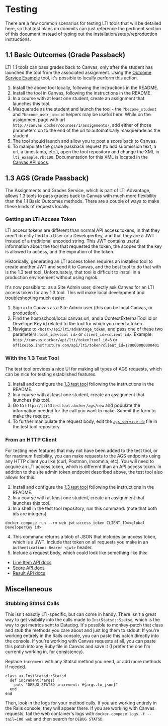 # Testing

There are a few common scenarios for testing LTI tools that will be detailed here, so that test plans on commits can just reference the pertinent section of this document instead of typing out the installation/setup/reproduction instructions.

## 1.1 Basic Outcomes (Grade Passback)

LTI 1.1 tools can pass grades back to Canvas, only after the student has launched the tool from the associated assignment. Using the [Outcome Service Example](./10_example_tools.md#Outcome-Service-Example) tool, it's possible to locally perform this action.

1. Install the above tool locally, following the instructions in the README.
2. Install the tool in Canvas, following the instructions in the README.
3. In a course with at least one student, create an assignment that launches this tool.
4. Masquerade as the student and launch the tool - the `?become_student` and `?become_user_id=:id` helpers may be useful here. While on the assignment page with url `http://canvas.docker/courses/1/assignments/`, add either of those parameters on to the end of the url to automatically masquerade as the student.
5. The tool should launch and allow you to post a score back to Canvas.
6. To manipulate the grade passback request (to add submission text, a url, a timestamp, etc.), open the tool repository and change the XML in `lti_example.rb:100`. Documentation for this XML is located in the [Canvas API docs](https://canvas.instructure.com/doc/api/file.assignment_tools.html#outcomes_service).

## 1.3 AGS (Grade Passback)

The Assignments and Grades Service, which is part of LTI Advantage, allows 1.3 tools to pass grades back to Canvas with much more flexibility than the 1.1 Basic Outcomes methods. There are a couple of ways to make these kinds of requests locally.

### Getting an LTI Access Token

LTI access tokens are different than normal API access tokens, in that they aren't directly tied to a User or a DeveloperKey, and that they are a JWT instead of a traditional encoded string. This JWT contains useful information about the tool that requested the token, the scopes that the key
is allowed to access, and the expiration of the token.

Historically, generating an LTI access token requires an installed tool to create another JWT and send it to Canvas, and the best tool to do that with is the 1.3 test tool. Unfortunately, that tool is difficult to install in a production environment without using ngrok.

It's now possible to, as a Site Admin user, directly ask Canvas for an LTI access token for any 1.3 tool. This will make local development and troubleshooting much easier.

1. Sign in to Canvas as a Site Admin user (this can be local Canvas, or production).
2. Find the host/school/local canvas url, and a ContextExternalTool id or DeveloperKey id related to the tool for which you need a token.
3. Navigate to `<host>/api/lti/advantage_token`, and pass one of these two parameters: `tool_id=<tool id>` or `client_id=<client id>`. Example: `http://canvas.docker/api/lti/token?tool_id=6` or `office365.instructure.com/api/lti/token?client_id=170000000000401`

### With the 1.3 Test Tool

The test tool provides a nice UI for making all types of AGS requests, which can be nice for testing established features.

1. Install and configure the [1.3 test tool](./10_example_tools.md#LTI-1.3-Test-Tool) following the instructions in the README.
2. In a course with at least one student, create an assignment that launches this tool.
3. Go to `http://lti13testtool.docker/ags/new` and populate the information needed for the call you want to make. Submit the form to make the request.
4. To further manipulate the request body, edit the [`ags_service.rb`](https://gerrit.instructure.com/plugins/gitiles/lti-1.3-test-tool/+/refs/heads/master/app/services/ags_service.rb#98) file in the test tool repository.

### From an HTTP Client

For testing new features that may not have been added to the test tool, or for maximum flexibility, you can make requests to the AGS endpoints using any HTTP client you like (curl, Postman, Insomnia, etc). You will need to acquire an LTI access token, which is different than an API access token. In addition to the site admin token endpoint described above, the test tool also allows for this.

1. Install and configure the [1.3 test tool](./10_example_tools.md#LTI-1.3-Test-Tool) following the instructions in the README.
2. In a course with at least one student, create an assignment that launches this tool.
3. In a shell in the test tool repository, run this command: (note that both ids are integers)
  ```
  docker-compose run --rm web jwt:access_token CLIENT_ID=<global DeveloperKey id>
  ```
4. This command returns a blob of JSON that includes an access token, which is a JWT. Include that token on all requests you make in an `Authentication: Bearer <jwt>` header.
5. Include a request body, which could look like something like this:
  - [Line Item API docs](https://canvas.instructure.com/doc/api/line_items.html)
  - [Score API docs](https://canvas.instructure.com/doc/api/score.html)
  - [Result API docs](https://canvas.instructure.com/doc/api/result.html)

## Miscellaneous

### Stubbing Statsd Calls

This isn't exactly LTI-specific, but can come in handy. There isn't a great way to get
visibility into the calls made to `InstStatsd::Statsd`, which is the way to get metrics
sent to Datadog. It's possible to monkey-patch that class and stub the methods you care
about and just log them to stdout. If you're working entirely in the Rails console, you
can paste this patch directly into the console. If you're working with Canvas requests
at all, you can paste this patch into any Ruby file in Canvas and save it (I prefer the
one I'm currently working in, for consistency).

Replace `increment` with any Statsd method you need, or add more methods if needed.

```
class << InstStatsd::Statsd
  def increment(*args)
    puts "DEBUG STATSD increment: #{args.to_json}"
  end
end
```

Then, look in the logs for your method calls. If you are working entirely in the Rails
console, they will appear there. If you are working with Canvas requests, tail the web
container's logs with `docker-compose logs -f --tail=100 web` and then search for
`DEBUG STATSD`.
